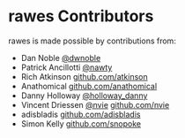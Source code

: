 rawes Contributors
==================

rawes is made possible by contributions from:

* Dan Noble [@dwnoble](https://twitter.com/dwnoble)
* Patrick Ancillotti [@nawty](https://twitter.com/nawty)
* Rich Atkinson [github.com/atkinson](https://github.com/atkinson)
* Anathomical [github.com/anathomical](https://github.com/anathomical)
* Danny Holloway [@holloway_danny](https://twitter.com/holloway_danny)
* Vincent Driessen [@nvie](https://github.com/nvie) [github.com/nvie](https://github.com/nvie)
* adisbladis [github.com/adisbladis](https://github.com/adisbladis)
* Simon Kelly [github.com/snopoke](https://github.com/snopoke)